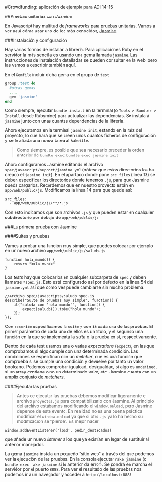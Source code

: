 #Crowdfunding: aplicación de ejemplo para ADI 14-15



##Pruebas unitarias con *Jasmine*

En Javascript hay multitud de *frameworks* para pruebas unitarias. Vamos a ver aquí cómo usar uno de los más conocidos, [Jasmine](http://jasmine.github.io).

###Instalación y configuración

Hay varias formas de instalar la librería. Para aplicaciones Ruby en el servidor la más sencilla es usando una gema llamada `jasmine`. Las instrucciones de instalación detalladas se pueden consultar [en la web](http://jasmine.github.io/2.1/ruby_gem.html), pero las vamos a describir también aquí.

En el `Gemfile` incluir dicha gema en el grupo de `test`

```ruby
group :test do
  #otras gemas
  .... 
  gem 'jasmine'
end
```

Como siempre, ejecutar `bundle install` en la terminal (o `Tools > Bundler > Install` desde Rubymine) para actualizar las dependencias. Se instalará `jasmine` junto con unas cuantas dependencias de la librería.

Ahora ejecutamos en la terminal `jasmine init`, estando en la raíz del proyecto, lo que hará que se creen unos cuantos ficheros de configuración y se le añada una nueva tarea al `Rakefile`.

> Como siempre, es posible que sea necesario preceder la orden anterior de `bundle exec`: `bundle exec jasmine init`

Ahora configuramos Jasmine editando el archivo `spec/javascript/support/jasmine.yml` (nótese que estos directorios los ha creado el `jasmine init`). En el apartado donde pone `src_files` (línea 13) se deben especificar los directorios donde tenemos `.js`, para que Jasmine pueda cargarlos. Recordemos que en nuestro proyecto están en `app/web/public/js`. Modificamos la línea 14 para que quede así:


    src_files:
      - app/web/public/js/**/*.js

Con esto indicamos que son archivos `.js` y que pueden estar en cualquier subdirectorio por debajo de `app/web/public/js`

###La primera prueba con Jasmine

####Suites y pruebas

Vamos a probar una función muy simple, que puedes colocar por ejemplo en un nuevo archivo `app/web/public/js/saludo.js`

    function hola_mundo() {
        return "hola mundo"
    }

Los *tests* hay que colocarlos en cualquier subcarpeta de `spec` y deben llamarse `*spec.js`. Esto está configurado así por defecto en la línea 54 del `jasmine.yml` así que como ves puede cambiarse sin mucho problema.

    //Archivo spec/javascripts/saludo_spec.js
    describe("Suite de pruebas muy simple", function() {
        it("saluda con 'hola mundo'", function() {
            expect(saludo()).toBe("hola mundo");
        });
    });

Con `describe` especificamos la `suite` y con `it` cada una de las pruebas. El primer parámetro de cada uno de ellos es un título, y el segundo una función en la que se implementa la *suite* o la prueba en sí, respectivamente.

Dentro de cada test usamos una o varias *expectations* (`expect`), en las que comprobamos si algo cumple con una determinada condición. Las condiciones se especifican con un *matcher*, que es una función que comprueba si se cumple una condición y devuelve por tanto un valor booleano. Podemos comprobar igualdad, desigualdad, si algo es `undefined`, si un array contiene o no un determinado valor, etc. Jasmine cuenta con un [amplio conjunto de *matchers*](http://jasmine.github.io/2.1/introduction.html#section-Included_Matchers).

####Ejecutar las pruebas

>Antes de ejecutar las pruebas debemos modificar ligeramente el archivo `proyectos.js` para compatibilizarlo con Jasmine. Al principio del archivo estábamos modificando el `window.onload`, pero Jasmine depende de este evento. En realidad no es una buena práctica modificar el `window.onload` ya que si otro `.js` ya lo ha hecho su modificación se "pierde". Es mejor hacer

> 
    window.addEventListener('load', pedir_destacados)

que añade un nuevo *listener* a los que ya existían en lugar de sustituir al anterior manejador.


La gema `jasmine` instala un pequeño "sitio web" a través del que podemos ver la ejecución de las pruebas. En la consola ejecutar `rake jasmine` (o `bundle exec rake jasmine` si lo anterior da error). Se pondrá en marcha el servidor por el puerto `8888`. Para ver el resultado de las pruebas nos podemos ir a un navegador y acceder a `http://localhost:8888` 



